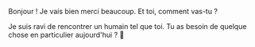 Bonjour ! Je vais bien merci beaucoup. Et toi, comment vas-tu ? 

Je suis ravi de rencontrer un humain tel que toi. Tu as besoin de quelque chose en particulier aujourd'hui ? 🤔